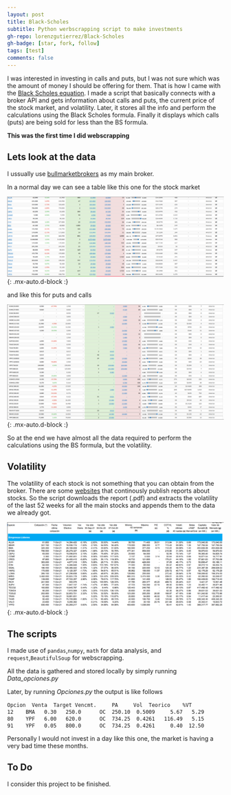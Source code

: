 ```yaml
---
layout: post
title: Black-Scholes
subtitle: Python werbscrapping script to make investments
gh-repo: lorenzgutierrez/Black-Scholes
gh-badge: [star, fork, follow]
tags: [test]
comments: false
---
```


I was interested in investing in calls and puts, but I was not sure which was the amount of money I should be offering for them. That is how I came with the [Black Scholes equation](https://en.wikipedia.org/wiki/Black%E2%80%93Scholes_model). I made a script that basically connects with a broker API and gets information about calls and puts, the current price of the stock market, and volatility. Later, it stores all the info and perform the calculations using the Black Scholes formula. Finally it displays which calls (puts) are being sold for less than the BS formula.

**This was the first time I did webscrapping**

## Lets look at the data
I ussually use [bullmarketbrokers](www.bullmarketbrokers.com) as my main broker.

In a normal day we can see a table like this one for the stock market

![Figure 1-1](/assets/Figuras/BS2.png "Title"){: .mx-auto.d-block :}

and like this for puts and calls

![Figure 1-2](/assets/Figuras/BS1.png "Title"){: .mx-auto.d-block :}

So at the end we have almost all the data required to perform the calculations using the BS formula, but the volatility. 

## Volatility
The volatility of each stock is not something that you can obtain from the broker. There are some [websites](https://www.iamc.com.ar/informediario/) that continously publish reports about stocks. So the script downloads the report (.pdf) and extracts the volatility of the last 52 weeks for all the main stocks and appends them to the data we already got.

![Figure 1-3](/assets/Figuras/Reporte.png "Title"){: .mx-auto.d-block :}

## The scripts
I made use of `pandas`,`numpy`, `math` for data analysis, and `request`,`BeautifulSoup` for webscrapping.

All the data is gathered and stored locally by simply running *Data_opciones.py*

Later, by running *Opciones.py* the output is like follows

~~~
Opcion  Venta  Target Vencmt.     PA     Vol  Teorico    %VT
12    BMA   0.30   250.0      OC  250.10  0.5009     5.67   5.29
80    YPF   6.00   620.0      OC  734.25  0.4261   116.49   5.15
91    YPF   0.05   800.0      OC  734.25  0.4261     0.40  12.50
~~~

Personally I would not invest in a day like this one, the market is having a very bad time these months.

## To Do
I consider this project to be finished.
